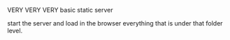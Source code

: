 VERY VERY VERY basic static server

start the server and load in the browser everything that is under that folder level.
